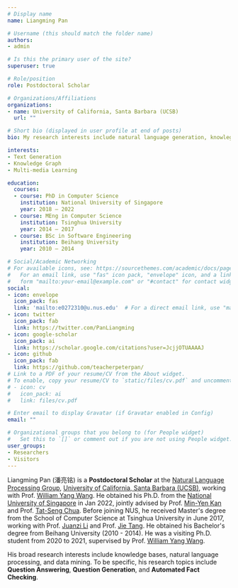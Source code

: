 ```yaml
---
# Display name
name: Liangming Pan

# Username (this should match the folder name)
authors:
- admin

# Is this the primary user of the site?
superuser: true

# Role/position
role: Postdoctoral Scholar

# Organizations/Affiliations
organizations:
- name: University of California, Santa Barbara (UCSB)
  url: ""

# Short bio (displayed in user profile at end of posts)
bio: My research interests include natural language generation, knowlege graph and multi-media computing.

interests:
- Text Generation
- Knowledge Graph
- Multi-media Learning

education:
  courses:
  - course: PhD in Computer Science
    institution: National University of Singapore
    year: 2018 — 2022
  - course: MEng in Computer Science
    institution: Tsinghua University
    year: 2014 — 2017
  - course: BSc in Software Engineering
    institution: Beihang University
    year: 2010 — 2014

# Social/Academic Networking
# For available icons, see: https://sourcethemes.com/academic/docs/page-builder/#icons
#   For an email link, use "fas" icon pack, "envelope" icon, and a link in the
#   form "mailto:your-email@example.com" or "#contact" for contact widget.
social:
- icon: envelope
  icon_pack: fas
  link: 'mailto:e0272310@u.nus.edu'  # For a direct email link, use "mailto:test@example.org".
- icon: twitter
  icon_pack: fab
  link: https://twitter.com/PanLiangming
- icon: google-scholar
  icon_pack: ai
  link: https://scholar.google.com/citations?user=JcjjOTUAAAAJ
- icon: github
  icon_pack: fab
  link: https://github.com/teacherpeterpan/
# Link to a PDF of your resume/CV from the About widget.
# To enable, copy your resume/CV to `static/files/cv.pdf` and uncomment the lines below.
# - icon: cv
#   icon_pack: ai
#   link: files/cv.pdf

# Enter email to display Gravatar (if Gravatar enabled in Config)
email: ""

# Organizational groups that you belong to (for People widget)
#   Set this to `[]` or comment out if you are not using People widget.
user_groups:
- Researchers
- Visitors
---
```


Liangming Pan (潘亮铭) is a **Postdoctoral Scholar** at the [Natural Language Processing Group][UCSB], [University of California, Santa Barbara (UCSB)][UCSBSchool], working with Prof. [William Yang Wang][William]. He obtained his Ph.D. from the [National University of Singapore][NUS] in Jan 2022, jointly advised by Prof. [Min-Yen Kan][Min] and Prof. [Tat-Seng Chua][Chua]. Before joining NUS, he received Master's degree from the School of Computer Science at Tsinghua University in June 2017, working with Prof. [Juanzi Li][juanzili] and Prof. [Jie Tang][jietang]. He obtained his Bachelor's degree from Beihang University (2010 - 2014). He was a visiting Ph.D. student from 2020 to 2021, supervised by Prof. [William Yang Wang][William]. 

His broad research interests include knowledge bases, natural language processing, and data mining. 
To be specific, his research topics include **Question Answering**, **Question Generation**, and **Automated Fact Checking**. 
<!-- *multi-media structure learning of food recipes*.  -->

[NGS]: http://www.nus.edu.sg/ngs/
[Tsinghua]: http://www.tsinghua.edu.cn/publish/newthu/index.html
[juanzili]: http://keg.cs.tsinghua.edu.cn/persons/ljz/
[jietang]: http://keg.cs.tsinghua.edu.cn/jietang/
[BUAA]: http://www.buaa.edu.cn/
[SOC]: http://www.comp.nus.edu.sg/
[NUS]: http://www.nus.edu.sg/
[Chua]: http://www.comp.nus.edu.sg/~chuats/
[NExT]: http://next.comp.nus.edu.sg/
[Min]: http://www.comp.nus.edu.sg/~kanmy/
[WING]: http://wing.comp.nus.edu.sg/
[UCSB]: http://nlp.cs.ucsb.edu/
[William]: https://sites.cs.ucsb.edu/~william/
[UCSBSchool]: https://www.ucsb.edu/

<!-- News
======

- **[Nov 11, 2019]**
  One paper is accepted by [AAAI 2020](https://AAAI.org/Conferences/AAAI-20/) about Zero-shot Food Ingredients Recognition!

- **[May 22, 2019]**
  A survey paper on Neural Question Generation (NQG) is posted in the [arXiv](https://arxiv.org/abs/1905.08949).  -->
